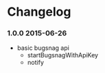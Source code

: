Changelog
=========

### 1.0.0 2015-06-26

- basic bugsnag api
  - startBugsnagWithApiKey
  - notify
